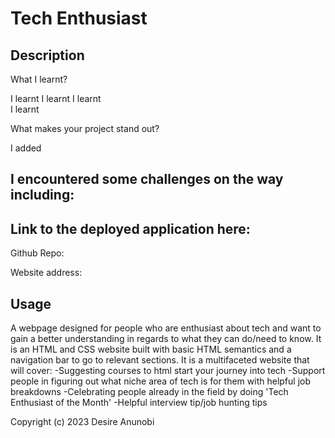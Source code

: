 # Tech Enthusiast

## Description

What I learnt?

I learnt 
I learnt 
I learnt  
I learnt 

What makes your project stand out?

I added

I encountered some challenges on the way including:
-

## Link to the deployed application here:

Github Repo:

Website address:

## Usage

A webpage designed for people who are enthusiast about tech and want to gain a better understanding in regards to what they can do/need to know. It is an HTML and CSS website built with basic HTML semantics and a navigation bar to go to relevant sections.
It is a multifaceted website that will cover:
-Suggesting courses to html start your journey into tech
-Support people in figuring out what niche area of tech is for them with helpful job breakdowns
-Celebrating people already in the field by doing 'Tech Enthusiast of the Month'
-Helpful interview tip/job hunting tips

Copyright (c) 2023 Desire Anunobi
